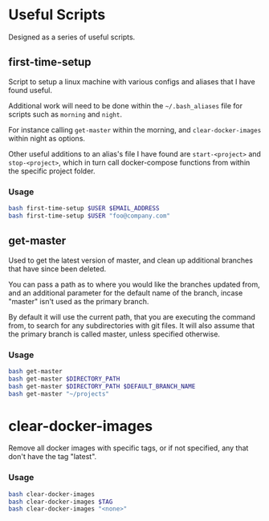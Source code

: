 # Useful Scripts

Designed as a series of useful scripts.

## first-time-setup

Script to setup a linux machine with various configs and aliases that I have found useful.

Additional work will need to be done within the `~/.bash_aliases` file for scripts such as `morning` and `night`.

For instance calling `get-master` within the morning, and `clear-docker-images` within night as options.

Other useful additions to an alias's file I have found are `start-<project>` and `stop-<project>`, which in turn call docker-compose functions from within the specific project folder.

### Usage

``` bash
bash first-time-setup $USER $EMAIL_ADDRESS
bash first-time-setup $USER "foo@company.com"
```

## get-master

Used to get the latest version of master, and clean up additional branches that have since been deleted.

You can pass a path as to where you would like the branches updated from, and an additional parameter for the default name of the branch, incase "master" isn't used as the primary branch.

By default it will use the current path, that you are executing the command from, to search for any subdirectories with git files. It will also assume that the primary branch is called master, unless specified otherwise.

### Usage

``` bash
bash get-master
bash get-master $DIRECTORY_PATH
bash get-master $DIRECTORY_PATH $DEFAULT_BRANCH_NAME
bash get-master "~/projects"
```

# clear-docker-images

Remove all docker images with specific tags, or if not specified, any that don't have the tag "latest".

### Usage

``` bash
bash clear-docker-images
bash clear-docker-images $TAG
bash clear-docker-images "<none>"
```
